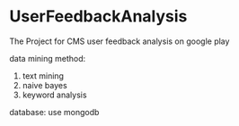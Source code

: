 # UserFeedbackAnalysis
The Project for CMS user feedback analysis on google play

data mining method:
  1. text mining
  2. naive bayes
  3. keyword analysis

database:
  use mongodb


